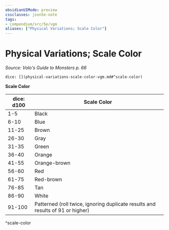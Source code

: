 ```yaml
---
obsidianUIMode: preview
cssclasses: json5e-note
tags:
- compendium/src/5e/vgm
aliases: ["Physical Variations; Scale Color"]
---
```

# Physical Variations; Scale Color
*Source: Volo's Guide to Monsters p. 66* 

`dice: [](physical-variations-scale-color-vgm.md#^scale-color)`

**Scale Color**

| dice: d100 | Scale Color |
|------------|-------------|
| 1-5 | Black |
| 6-10 | Blue |
| 11-25 | Brown |
| 26-30 | Gray |
| 31-35 | Green |
| 36-40 | Orange |
| 41-55 | Orange-brown |
| 56-60 | Red |
| 61-75 | Red-brown |
| 76-85 | Tan |
| 86-90 | White |
| 91-100 | Patterned (roll twice, ignoring duplicate results and results of 91 or higher) |
^scale-color
